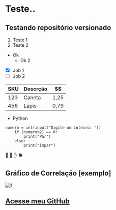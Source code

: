 # Teste..
## Testando **repositório** versionado

 1. Teste 1
 2. Teste 2
 
* Ok
   * Ok 2

- [x] Job 1
- [ ] Job 2

SKU | Descrção | $$
---|---|---
123 | Caneta | 1,25
456 | Lápis | 0,79

* Python
````
numero = int(input('Digite um inteiro: '))
    if (numero%2) == 0:
        print("Par")
    else:
        print("Ímpar")
````

🖖  👏
✋  🐕 

## Gráfico de Correlação [exemplo]


![1](https://user-images.githubusercontent.com/65083573/124214535-bdf20000-dac8-11eb-894f-84630b2760ff.jpg)


## [Acesse meu GitHub](https://wanellyrocha.github.io)
